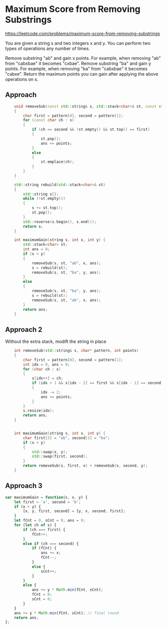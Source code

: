 # Maximum Score from Removing Substrings

https://leetcode.com/problems/maximum-score-from-removing-substrings

You are given a string s and two integers x and y. You can perform two types of operations any number of times.

Remove substring "ab" and gain x points.
For example, when removing "ab" from "cabxbae" it becomes "cxbae".
Remove substring "ba" and gain y points.
For example, when removing "ba" from "cabxbae" it becomes "cabxe".
Return the maximum points you can gain after applying the above operations on s.


## Approach 

``` C++
    void removeSub(const std::string& s, std::stack<char>& st, const std::string pattern, int points, int& ans)
    {
        char first = pattern[0], second = pattern[1];
        for (const char ch : s)
        {
            if (ch == second && !st.empty() && st.top() == first)
            {
                st.pop();
                ans += points;
            }
            else
            {
                st.emplace(ch);
            }
        }
    }

    std::string rebuild(std::stack<char>& st)
    {
        std::string s{};
        while (!st.empty())
        {
            s += st.top();
            st.pop();
        }
        std::reverse(s.begin(), s.end());
        return s;
    }

    int maximumGain(string s, int x, int y) {
        std::stack<char> st;
        int ans = 0;
        if (x > y)
        {
            removeSub(s, st, "ab", x, ans);
            s = rebuild(st);
            removeSub(s, st, "ba", y, ans);
        }
        else
        {
            removeSub(s, st, "ba", y, ans);
            s = rebuild(st);
            removeSub(s, st, "ab", x, ans);
        }
        return ans;
    }
```

## Approach 2

Without the extra stack, modift the string in place

``` C++
    int removeSub(std::string& s, char* pattern, int points)
    {
        char first = pattern[0], second = pattern[1];
        int idx = 0, ans = 0;
        for (char ch : s)
        {
            s[idx++] = ch;
            if (idx > 1 && s[idx - 2] == first && s[idx - 1] == second)
            {
                idx -= 2;
                ans += points;
            }
        }
        s.resize(idx);
        return ans;
    }


    int maximumGain(string s, int x, int y) {
        char first[3] = "ab", second[3] = "ba";
        if (x < y)
        {
            std::swap(x, y);
            std::swap(first, second);
        }
        return removeSub(s, first, x) + removeSub(s, second, y);
    }
```

## Approach 3

``` JavaScript
var maximumGain = function(s, x, y) {
    let first = 'a', second = 'b';
    if (x < y) {
        [x, y, first, second] = [y, x, second, first];
    }
    let fCnt = 0, sCnt = 0, ans = 0;
    for (let ch of s) {
        if (ch === first) {
            fCnt++;
        }
        else if (ch === second) {
            if (fCnt) {
                ans += x;
                fCnt--;
            }
            else {
                sCnt++;
            }
        }
        else {
            ans += y * Math.min(fCnt, sCnt);
            fCnt = 0;
            sCnt = 0;
        }
    }
    ans += y * Math.min(fCnt, sCnt); // final round
    return ans;
};
```